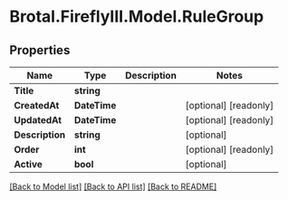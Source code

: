 # Brotal.FireflyIII.Model.RuleGroup

## Properties

Name | Type | Description | Notes
------------ | ------------- | ------------- | -------------
**Title** | **string** |  | 
**CreatedAt** | **DateTime** |  | [optional] [readonly] 
**UpdatedAt** | **DateTime** |  | [optional] [readonly] 
**Description** | **string** |  | [optional] 
**Order** | **int** |  | [optional] [readonly] 
**Active** | **bool** |  | [optional] 

[[Back to Model list]](../../README.md#documentation-for-models) [[Back to API list]](../../README.md#documentation-for-api-endpoints) [[Back to README]](../../README.md)


